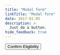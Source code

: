 ```yaml
---
title: "Modal form"
linkTitle: "Modal form"
date: 2017-01-05
description: >
  Just do a button.
hide_feedback: true
---
```



<link rel="stylesheet" href="https://cdn.jsdelivr.net/npm/@sheerid/jslib@1/sheerid.css" type="text/css"/>
<script src="https://cdn.jsdelivr.net/npm/@sheerid/jslib@1/sheerid.js"></script>
<button onclick="displayVerification()">Confirm Eligibility</button>
<script>
  function displayVerification() {
    const verificationUrl = 'https://services.sheerid.com/verify/62856b5af125ee46cfd7a1b2/';
    sheerId.loadInModal(
        verificationUrl, {
        mobileRedirect: true
      });
  };
</script>